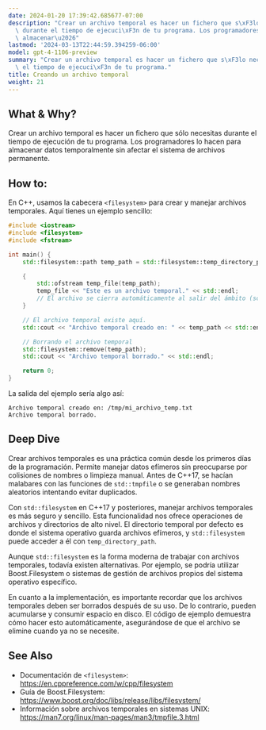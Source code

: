 ```yaml
---
date: 2024-01-20 17:39:42.685677-07:00
description: "Crear un archivo temporal es hacer un fichero que s\xF3lo necesitas\
  \ durante el tiempo de ejecuci\xF3n de tu programa. Los programadores lo hacen para\
  \ almacenar\u2026"
lastmod: '2024-03-13T22:44:59.394259-06:00'
model: gpt-4-1106-preview
summary: "Crear un archivo temporal es hacer un fichero que s\xF3lo necesitas durante\
  \ el tiempo de ejecuci\xF3n de tu programa."
title: Creando un archivo temporal
weight: 21
---
```


## What & Why?
Crear un archivo temporal es hacer un fichero que sólo necesitas durante el tiempo de ejecución de tu programa. Los programadores lo hacen para almacenar datos temporalmente sin afectar el sistema de archivos permanente.

## How to:
En C++, usamos la cabecera `<filesystem>` para crear y manejar archivos temporales. Aquí tienes un ejemplo sencillo:

```C++
#include <iostream>
#include <filesystem>
#include <fstream>

int main() {
    std::filesystem::path temp_path = std::filesystem::temp_directory_path() / "mi_archivo_temp.txt";

    {
        std::ofstream temp_file(temp_path);
        temp_file << "Este es un archivo temporal." << std::endl;
        // El archivo se cierra automáticamente al salir del ámbito (scope).
    }

    // El archivo temporal existe aquí.
    std::cout << "Archivo temporal creado en: " << temp_path << std::endl;

    // Borrando el archivo temporal
    std::filesystem::remove(temp_path);
    std::cout << "Archivo temporal borrado." << std::endl;

    return 0;
}
```

La salida del ejemplo sería algo así:

```
Archivo temporal creado en: /tmp/mi_archivo_temp.txt
Archivo temporal borrado.
```

## Deep Dive
Crear archivos temporales es una práctica común desde los primeros días de la programación. Permite manejar datos efímeros sin preocuparse por colisiones de nombres o limpieza manual. Antes de C++17, se hacían malabares con las funciones de `std::tmpfile` o se generaban nombres aleatorios intentando evitar duplicados.

Con `std::filesystem` en C++17 y posteriores, manejar archivos temporales es más seguro y sencillo. Esta funcionalidad nos ofrece operaciones de archivos y directorios de alto nivel. El directorio temporal por defecto es donde el sistema operativo guarda archivos efímeros, y `std::filesystem` puede acceder a él con `temp_directory_path`.

Aunque `std::filesystem` es la forma moderna de trabajar con archivos temporales, todavía existen alternativas. Por ejemplo, se podría utilizar Boost.Filesystem o sistemas de gestión de archivos propios del sistema operativo específico.

En cuanto a la implementación, es importante recordar que los archivos temporales deben ser borrados después de su uso. De lo contrario, pueden acumularse y consumir espacio en disco. El código de ejemplo demuestra cómo hacer esto automáticamente, asegurándose de que el archivo se elimine cuando ya no se necesite.

## See Also
- Documentación de `<filesystem>`: https://en.cppreference.com/w/cpp/filesystem
- Guía de Boost.Filesystem: https://www.boost.org/doc/libs/release/libs/filesystem/
- Información sobre archivos temporales en sistemas UNIX: https://man7.org/linux/man-pages/man3/tmpfile.3.html
